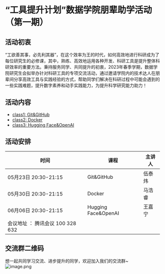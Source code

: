 # “工具提升计划”数据学院朋辈助学活动（第一期） 
## 活动初衷
“工欲善其事，必先利其器”，在这个效率为王的时代，如何高效地进行科研成为了每位研究生的必修课，其中，熟练、高效地运用各种开发、科研工具是提升整体科研效率的重要方法。秉持服务同学、共同提升的初衷，2023年春季学期，数据学院研究生会拟举办针对科研工具的专项交流活动，通过邀请学院内的技术达人在朋辈间分享高效工具与实践经验的方式，帮助同学们解决在科研过程中可能会遇到的一些实践难题，提升数字素养和动手实践能力，为提升科学研究能力助力！
## 活动内容
- [class1: Git&GitHub]()  
- [class2: Docker](https://github.com/DaSE4Good/EfficientTools/tree/main/class2)  
- [class3: Hugging Face&OpenAI](https://github.com/DaSE4Good/EfficientTools/tree/main/class3)
## 活动安排
| **时间** | **课程** | **主讲人** |
| --- | --- | --- |
| 05月23日 20:30-21:15 | Git&GitHub | 伍泰炜 |
| 05月30日 20:30-21:15 | Docker | 马浩睿 |
| 06月06日 20:30-21:15 | Hugging Face&OpenAI | 王嘉宁 |
| 会议地址 ： 腾讯会议 100 328 632   |
## 交流群二维码
想一起共同学习交流、进步提升的同学，欢迎加入我们的交流群~<br>
![image.png](https://cdn.nlark.com/yuque/0/2023/png/22199499/1684746600557-4ce20f39-8bd3-4a5e-866f-d247f0a3bfdc.png#averageHue=%23b5b5b5&clientId=u540f1ae2-e411-4&from=paste&height=246&id=u08bf25e2&originHeight=492&originWidth=528&originalType=binary&ratio=2&rotation=0&showTitle=false&size=204991&status=done&style=none&taskId=ud0b3d900-c64d-465e-a8a6-7daa4325d6c&title=&width=264)
